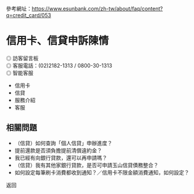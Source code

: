 參考網址：https://www.esunbank.com/zh-tw/about/faq/content?q=credit_card/053

# 信用卡、信貸申訴陳情

◎ 訪客留言板  
◎ 客服電話：(02)2182-1313 / 0800-30-1313  
◎ 智能客服

  * 信用卡
  * 信貸
  * 服務介紹
  * 客服

## 相關問題

  * （信貸）如何查詢「個人信貸」申辦進度？ 
  * 提前還款是否須負擔提前清償違約金？ 
  * 我已經有向銀行貸款，還可以再申請嗎？ 
  * （信貸）我有其他家銀行貸款，是否可申請玉山信貸債務整合？ 
  * 如何設定每筆刷卡消費都收到通知？／信用卡不限金額消費通知，如何設定？ 

返回

